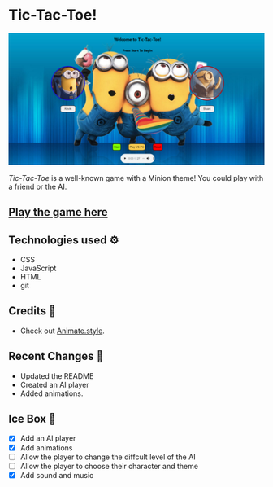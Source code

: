 # Tic-Tac-Toe!

![A screenshot of the game play.](./data/Tic_Tac_Toe.png)

*Tic-Tac-Toe* is a well-known game with a Minion theme! You could play with a friend or the AI.

## [Play the game here](https://warmskin-tic-tac-toe.netlify.app)

## Technologies used ⚙️

- CSS
- JavaScript
- HTML
- git

## Credits 🙌

- Check out [Animate.style](https://animate.style/).

## Recent Changes 🧹

- Updated the README
- Created an AI player
- Added animations.

## Ice Box 🧊

- [x] Add an AI player
- [x] Add animations
- [ ] Allow the player to change the diffcult level of the AI
- [ ] Allow the player to choose their character and theme
- [x] Add sound and music